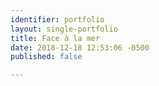 ```yaml
---
identifier: portfolio
layout: single-portfolio
title: Face à la mer
date: 2018-12-18 12:53:06 -0500
published: false

---
```

